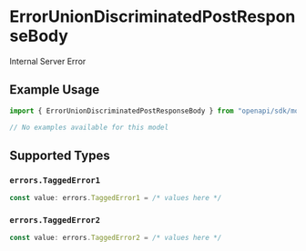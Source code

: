 # ErrorUnionDiscriminatedPostResponseBody

Internal Server Error

## Example Usage

```typescript
import { ErrorUnionDiscriminatedPostResponseBody } from "openapi/sdk/models/errors";

// No examples available for this model
```

## Supported Types

### `errors.TaggedError1`

```typescript
const value: errors.TaggedError1 = /* values here */
```

### `errors.TaggedError2`

```typescript
const value: errors.TaggedError2 = /* values here */
```

